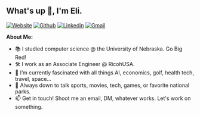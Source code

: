 ## What's up 👋, I'm Eli.

[![Website](https://img.shields.io/badge/-Website-000?style=plastic&color=red)](https://elibrown.info/)
[![Github](https://img.shields.io/badge/-Github-000?style=flat&logo=Github&logoColor=white)](https://github.com/ebrown-32)
[![Linkedin](https://img.shields.io/badge/-LinkedIn-blue?style=flat&logo=Linkedin&logoColor=white)](https://www.linkedin.com/in/ebrown03/)
[![Gmail](https://img.shields.io/badge/-Gmail-c14438?style=flat&logo=Gmail&logoColor=white)](mailto:contact@elibrown.pro)

**About Me:**

- 📚 I studied computer science @ the University of Nebraska. Go Big Red!
- 🛠️ I work as an Associate Engineer @ RicohUSA.
- 🌱 I’m currently fascinated with all things AI, economics, golf, health tech, travel, space...
- 💬 Always down to talk sports, movies, tech, games, or favorite national parks.
- 📫 Get in touch! Shoot me an email, DM, whatever works. Let's work on something.


